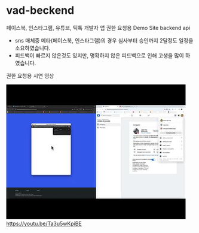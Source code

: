 # vad-beckend
페이스북, 인스타그램, 유튜브, 틱톡 개발자 앱 권한 요청용 Demo Site backend api
- sns 매체중 메타(페이스북, 인스타그램)의 경우 심사부터 승인까지 2달정도 일정을 소요하였습니다.
- 피드백이 빠르지 않은것도 있지만, 명확하지 않은 피드백으로 인해 고생을 많이 하였습니다.
   
권한 요청용 시연 영상   

![youtube](./img.jpg) https://youtu.be/Ta3u5wKpiBE